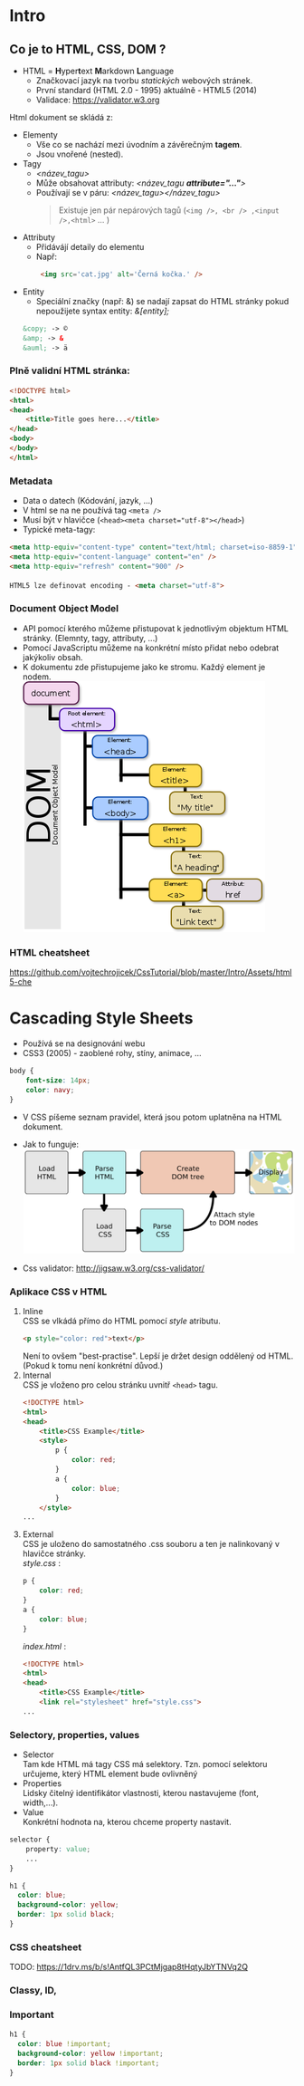 # Intro
## Co je to HTML, CSS, DOM ?
* HTML = **H**yper**t**ext **M**arkdown **L**anguage 
    * Značkovací jazyk na tvorbu *statických* webových stránek. 
    * První standard (HTML 2.0 - 1995) aktuálně - HTML5 (2014)
    * Validace: https://validator.w3.org

Html dokument se skládá z:
* Elementy
    * Vše co se nachází mezi úvodním a závěrečným **tagem**.
    * Jsou vnořené (nested).
* Tagy 
    * *<název_tagu>*
    * Může obsahovat attributy: *<název_tagu **attribute="..."**>*
    * Používají se v páru: *<název_tagu></název_tagu>*
        >Existuje jen pár nepárových tagů (`<img />, <br /> ,<input />,<html>` ... ) 
* Attributy
    * Přidávájí detaily do elementu
    * Např:
        ```html
         <img src='cat.jpg' alt='Černá kočka.' />
        ```
* Entity
    * Speciální značky (např: &) se nadají zapsat do HTML stránky pokud nepoužijete syntax entity: *&[entity];*
    ```html
    &copy; -> ©
    &amp; -> & 
    &auml; -> ä
    ```

### Plně validní HTML stránka:
```html
<!DOCTYPE html> 
<html>    
<head>       
    <title>Title goes here...</title>    
</head>    
<body>    
</body> 
</html>
```

### Metadata
* Data o datech (Kódování, jazyk, ...)
* V html se na ne používá tag `<meta />`
* Musí být v hlavičce (`<head><meta charset="utf-8"></head>`)
* Typické meta-tagy:
```html
<meta http-equiv="content-type" content="text/html; charset=iso-8859-1" />
<meta http-equiv="content-language" content="en" />
<meta http-equiv="refresh" content="900" />

HTML5 lze definovat encoding - <meta charset="utf-8">
```

### **D**ocument **O**bject **M**odel
* API pomocí kterého můžeme přistupovat k jednotlivým objektum HTML stránky. (Elemnty, tagy, attributy, ...)
* Pomocí JavaScriptu můžeme na konkrétní místo přidat nebo odebrat jakýkoliv obsah.
* K dokumentu zde přistupujeme jako ke stromu. Každý element je nodem.
![Image of css](https://raw.githubusercontent.com/vojtechrojicek/CssTutorial/master/Intro/Assets/DOM-model.png)


### HTML cheatsheet
https://github.com/vojtechrojicek/CssTutorial/blob/master/Intro/Assets/html5-che

# **C**ascading **S**tyle **S**heets
* Používá se na designování webu
* CSS3 (2005) - zaoblené rohy, stíny, animace, ...
``` css
body {
    font-size: 14px;
    color: navy;
}
```
* V CSS píšeme seznam pravidel, která jsou potom uplatněna na HTML dokument.
* Jak to funguje:
![Image of css](https://raw.githubusercontent.com/vojtechrojicek/CssTutorial/master/Intro/Assets/css.png)

* Css validator: http://jigsaw.w3.org/css-validator/

### Aplikace CSS v HTML
1. Inline\
    CSS se vlkádá přímo do HTML pomocí *style* atributu.
    ``` html
    <p style="color: red">text</p>
    ```
    Není to ovšem "best-practise". Lepší je držet design oddělený od HTML. (Pokud k tomu není konkrétní důvod.)
2. Internal\
    CSS je vloženo pro celou stránku uvnitř `<head>` tagu.
    ``` html
    <!DOCTYPE html>
    <html>
    <head>
        <title>CSS Example</title>
        <style>
            p {
                color: red;
            }
            a {
                color: blue;
            }
        </style>
    ...
    ```
2. External\
    CSS je uloženo do samostatného .css souboru a ten je nalinkovaný v hlavičce stránky.\
    *style.css* :
    ``` css
    p {
        color: red;
    }
    a {
        color: blue;
    }
    ```
    *index.html* :
    ``` html
    <!DOCTYPE html>
    <html>
    <head>
        <title>CSS Example</title>
        <link rel="stylesheet" href="style.css">
    ...
    ```

### Selectory, properties, values
* Selector\
    Tam kde HTML má tagy CSS má selektory.
    Tzn. pomocí selektoru určujeme, který HTML element bude ovlivněný
* Properties\
    Lidsky čitelný identifikátor vlastnosti, kterou nastavujeme (font, width,...).
* Value\
    Konkrétní hodnota na, kterou chceme property nastavit.

``` css
selector {
    property: value;
    ...
} 
```
``` css
h1 {
  color: blue;
  background-color: yellow;
  border: 1px solid black;
}
```
### CSS cheatsheet
TODO:
https://1drv.ms/b/s!AntfQL3PCtMjgap8tHqtyJbYTNVq2Q

### Classy, ID, 

### Important

``` css
h1 {
  color: blue !important;
  background-color: yellow !important;
  border: 1px solid black !important;
}
```
